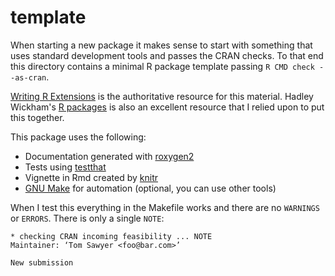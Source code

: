 # template

When starting a new package it makes sense to start with something that
uses standard development tools and passes the CRAN checks.
To that end this directory contains a minimal R package
template passing `R CMD check --as-cran`. 

[Writing R
Extensions](https://cran.r-project.org/doc/manuals/r-devel/R-exts.html) is
the authoritative resource for this material. Hadley Wickham's [R
packages](http://r-pkgs.had.co.nz/) is also an excellent resource that I
relied upon to put this together.

This package uses the following:

- Documentation generated with
  [roxygen2](https://cran.r-project.org/package=roxygen2)
- Tests using [testthat](https://cran.r-project.org/package=testthat)
- Vignette in Rmd created by
  [knitr](https://cran.r-project.org/package=knitr)
- [GNU Make](https://www.gnu.org/software/make/) for automation (optional,
  you can use other tools)


When I test this everything in the Makefile works and there are no
`WARNINGS` or `ERRORS`.  There is only a single `NOTE`:

```
* checking CRAN incoming feasibility ... NOTE
Maintainer: ‘Tom Sawyer <foo@bar.com>’

New submission
```
